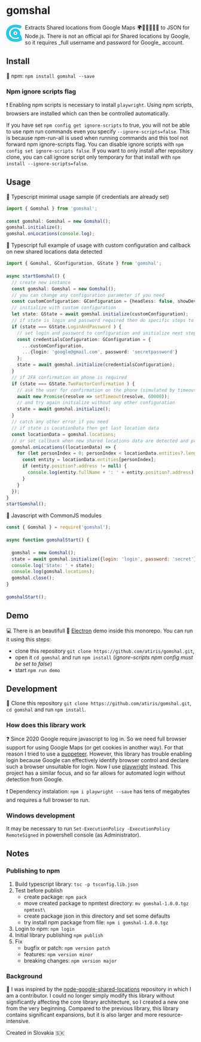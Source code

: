 # gomshal

<img align="left" src="assets/logo-space.png" height="50px">
Extracts Shared locations from Google Maps 🌍🔎👨‍👩‍👧‍👦 to JSON for Node.js.
There is not an official api for Shared locations by Google, so it requires _full username and password for Google_ account.

## Install

💾 npm: `npm install gomshal --save`

### Npm ignore scripts flag

❗️ Enabling npm scripts is necessary to install `playwright`. Using npm scripts, browsers are installed which can then be controlled automatically.

If you have set `npm config get ignore-scripts` to true, you will not be able to use npm run commands even you specify `--ignore-scripts=false`. This is because npm-run-all is used when running commands and this tool not forward npm ignore-scripts flag. You can disable ignore scripts with `npm config set ignore-scripts false`. If you want to only install after repository clone, you can call ignore script only temporary for that install with `npm install --ignore-scripts=false`.

## Usage

🔧 Typescript minimal usage sample (if credentials are already set)

```typescript
import { Gomshal } from 'gomshal';

const gomshal: Gomshal = new Gomshal();
gomshal.initialize();
gomshal.onLocations(console.log);
```

🔧 Typescript full example of usage with custom configuration and callback on new shared locations data detected

```typescript
import { Gomshal, GConfiguration, GState } from 'gomshal';

async startGomshal() {
  // create new instance
  const gomshal: Gomshal = new Gomshal();
  // you can change any configuration parameter if you need
  const customConfiguration: GConfiguration = {headless: false, showDevTools: true};
  // initialize with custom configuration
  let state: GState = await gomshal.initialize(customConfiguration);
  // if state is login and password required then do specific steps to get shared locations data
  if (state === GState.LoginAndPassword ) {
    // set login and password to configuration and initialize next step
    const credentialsConfiguration: GConfiguration = {
      ...customConfiguration,
      ...{login: 'google@gmail.com', password: 'secretpassword'}
    };
    state = await gomshal.initialize(credentialsConfiguration);
  }
  // if 2FA confirmation on phone is required
  if (state === GState.TwoFactorConfirmation ) {
    // ask the user for confirmation on the phone (simulated by timeout)
    await new Promise(resolve => setTimeout(resolve, 60000));
    // and try again initialize without any other configuration
    state = await gomshal.initialize();
  }
  // catch any other error if you need
  // if state is LocationData then get last location data
  const locationData = gomshal.locations;
  // or set callback when new shared locations data are detected and print it to console
  gomshal.onLocations((locationData) => {
    for (let personIndex = 0; personIndex < locationData.entities?.length; personIndex++) {
      const entity = locationData.entities[personIndex];
      if (entity.position?.address != null) {
        console.log(entity.fullName + ': ' + entity.position?.address);
      }
    }
  });
}
startGomshal();
```

🔧 Javascript with CommonJS modules

```javascript
const { Gomshal } = require('gomshal');

async function gomshalStart() {

  gomshal = new Gomshal();
  state = await gomshal.initialize({login: 'login', password: 'secret'});
  console.log('State: ' + state);
  console.log(gomshal.locations);
  gomshal.close();
}

gomshalStart();
```

## Demo

💻 There is an beautifull 🌈 [Electron](<https://www.electronjs.org/>) demo inside this monorepo. You can run it using this steps:

- clone this repository `git clone https://github.com/atiris/gomshal.git`,
- open it `cd gomshal` and run `npm install` (*ignore-scripts npm config must be set to false*)
- start `npm run demo`

<!-- TODO: Screenshot -->

## Development

💼 Clone this repository `git clone https://github.com/atiris/gomshal.git`, `cd gomshal` and run `npm install`.

### How does this library work

❓ Since 2020 Google require javascript to log in. So we need full browser support for using Google Maps (or get cookies in another way). For that reason I tried to use a [puppeteer](<https://pptr.dev/>). However, this library has trouble enabling login because Google can effectively identify browser control and declare such a browser unsuitable for login. Now I use [playwright](<https://playwright.dev/>) instead. This project has a similar focus, and so far allows for automated login without detection from Google.

❗️ Dependency instalation: `npm i playwright --save` has tens of megabytes and requires a full browser to run.

### Windows development

It may be necessary to run `Set-ExecutionPolicy -ExecutionPolicy RemoteSigned` in powershell console (as Administrator).

## Notes

### Publishing to npm

1. Build typescript library: `tsc -p tsconfig.lib.json`
2. Test before publish
   - create package: `npm pack`
   - move created package to npmtest directory: `mv gomshal-1.0.0.tgz npmtest\`
   - create package json in this directory and set some defaults
   - try install npm package from file: `npm i gomshal-1.0.0.tgz`
3. Login to npm: `npm login`
4. Initial library publishing `npm publish`
5. Fix
   - bugfix or patch: `npm version patch`
   - features: `npm version minor`  
   - breaking changes: `npm version major`  

### Background

📝 I was inspired by the [node-google-shared-locations](<https://github.com/Vaelek/node-google-shared-locations>) repository in which I am a contributor. I could no longer simply modify this library without significantly affecting the core library architecture, so I created a new one from the very beginning. Compared to the previous library, this library contains significant expansions, but it is also larger and more resource-intensive.

Created in Slovakia 🇸🇰
